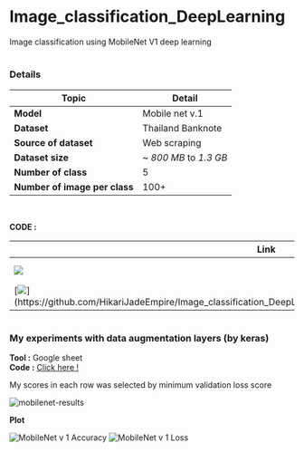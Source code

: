 # Image_classification_DeepLearning
Image classification using MobileNet V1 deep learning

# <h3> Details </h3>

| Topic | Detail |
|--|--|
| **Model** | Mobile net v.1 |
| **Dataset** | Thailand Banknote |
| **Source of dataset** | Web scraping |
| **Dataset size** | ~ *800 MB* to *1.3 GB* |
| **Number of class** | 5 |
| **Number of image per class** | 100+ |

<br>

**CODE :** <br>

| Link | Description |
|---|---|
| [![](https://colab.research.google.com/assets/colab-badge.svg)](https://colab.research.google.com/github/HikariJadeEmpire/Image_classification_DeepLearning/blob/main/MobileNet_with_GradCAM.ipynb) | code by Colab |
| [![](https://img.shields.io/badge/Github-.ipynb-rgb(208,211,212)?style=f?style=flat-square&logo=github&logoColor=white)](https://github.com/HikariJadeEmpire/Image_classification_DeepLearning/blob/main/MobileNet_with_GradCAM.ipynb) | code by Github |

# <h3> My experiments with data augmentation layers (by keras) </h3>

**Tool :** Google sheet <br>
**Code :** [Click here !](https://github.com/HikariJadeEmpire/Image_classification_DeepLearning/blob/main/MobileNet_with_Augmentation_layer.ipynb)

My scores in each row was selected by minimum validation loss score <br>

![mobilenet-results](https://github.com/HikariJadeEmpire/Image_classification_DeepLearning/assets/118663358/bc94de6f-3f48-4d11-bf77-be13031097a1)

**Plot**

![MobileNet v 1 Accuracy](https://github.com/HikariJadeEmpire/Image_classification_DeepLearning/assets/118663358/cc40c27e-0fd8-43a1-a797-98d73ca83b20)
![MobileNet v 1 Loss](https://github.com/HikariJadeEmpire/Image_classification_DeepLearning/assets/118663358/a7cb9908-a1a0-4f11-bfbc-355039c2b3fa)


